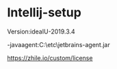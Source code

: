 # Intellij-setup
Version:ideaIU-2019.3.4


-javaagent:C:\etc\jetbrains-agent.jar


https://zhile.io/custom/license
